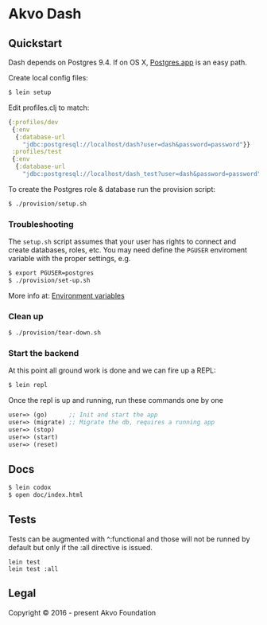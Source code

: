 # Akvo Dash

## Quickstart
Dash depends on Postgres 9.4. If on OS X, [Postgres.app](http://postgresapp.com/)
is an easy path.

Create local config files:
```sh
$ lein setup
```

Edit profiles.clj to match:
```clojure
{:profiles/dev
 {:env
  {:database-url
    "jdbc:postgresql://localhost/dash?user=dash&password=password"}}
 :profiles/test
 {:env
  {:database-url
    "jdbc:postgresql://localhost/dash_test?user=dash&password=password"}}}
```

To create the Postgres role & database run the provision script:
``` sh
$ ./provision/setup.sh
```

### Troubleshooting

The `setup.sh` script assumes that your user has rights to connect and
create databases, roles, etc. You may need define the `PGUSER`
enviroment variable with the proper settings, e.g.

```sh
$ export PGUSER=postgres
$ ./provision/set-up.sh
```

More info at: [Environment
variables](http://www.postgresql.org/docs/current/static/libpq-envars.html)

### Clean up

``` sh
$ ./provision/tear-down.sh
```


### Start the backend
At this point all ground work is done and we can fire up a REPL:
```sh
$ lein repl
```

Once the repl is up and running, run these commands one by one
```clojure
user=> (go)      ;; Init and start the app
user=> (migrate) ;; Migrate the db, requires a running app
user=> (stop)
user=> (start)
user=> (reset)
```

## Docs
``` sh
$ lein codox
$ open doc/index.html
```

## Tests

Tests can be augmented with ^:functional and those will not be runned by default but only if the :all directive is issued.

```
lein test
lein test :all
```

## Legal

Copyright © 2016 - present Akvo Foundation

